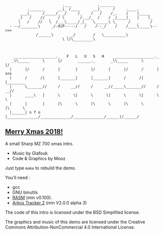 ```
                          .___            ._______
          ._______      __|_ /____      __|_     /     .____.
       ___|_     /_____/_ _/     /_    /   /    /_.    |    |_____
      _)   /    //  _   / \       /.__/_  /    / _|____|_   |    (_
      \   /    //   \  /___\_____/_|_   \______\ \_     /   _     /
  - --/________\     _/-diP-----/   /    /--_/    /    /____\_____\-->>>
              /______\      _ _/        /   \__________\
                          \ \)\_________\ 
                  


	___________________._   F   L   U   S   H    ___________________._
   _\\_____      \      |/       ______._       _\\_____      \      |/
  |      |/      /      |       |      |/      |      |/      /      |   sns
  |      /      /|      |_______|      |_______|      /      /|      |________
  |      \_______//     /     __//     /     __//_____\_______//     /     __//
  |      ____\   |      \      \|      \      \|      \      \|      \      \
  |      |       |      |\      \      |\      \      |\      \      |\      \
  |______| n f o |______________/______________/______________/______|/______/

```

[Merry Xmas 2018!]()
---------------------------

A small Sharp MZ 700 xmas intro.
 * Music by Glafouk
 * Code & Graphics by Mooz

Just type `make` to rebuild the demo.

You'll need :
  * gcc
  * GNU binutils
  * [RASM](http://www.roudoudou.com/rasm/) (min v0.100).
  * [Arkos Tracker 2](http://www.julien-nevo.com/arkostracker/) (min V2.0.0 alpha 3)
   
The code of this intro is licensed under the BSD Simplified license.

The graphics and music of this demo are licensed under the
Creative Commons Attribution-NonCommercial 4.0 International License.
